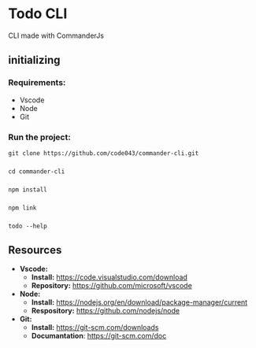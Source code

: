 # Todo CLI

CLI made with CommanderJs

## initializing

### Requirements:

- Vscode
- Node
- Git

### Run the project:

    git clone https://github.com/code043/commander-cli.git

###

    cd commander-cli

###

    npm install

###

    npm link
###

    todo --help


## Resources

- **Vscode:**
  - **Install:** https://code.visualstudio.com/download
  - **Repository:** https://github.com/microsoft/vscode
- **Node:**
  - **Install:** https://nodejs.org/en/download/package-manager/current
  - **Respository:** https://github.com/nodejs/node
- **Git:**
  - **Install:** https://git-scm.com/downloads
  - **Documantation**: https://git-scm.com/doc
